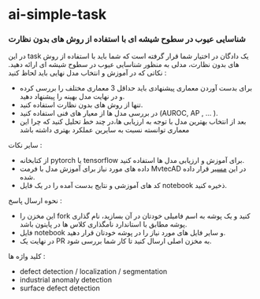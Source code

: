 # ai-simple-task

  
  
  

### شناسایی عیوب در سطوح شیشه ای با استفاده از روش های بدون نظارت

  

در این task یک دادگان در اختیار شما قرار گرفته است که شما باید با استفاده از روش های بدون نظارت، مدلی به منظور شناسایی عیوب در سطوح شیشه ای ارائه دهید. نکاتی که در آموزش و انتخاب مدل نهایی باید لحاظ کنید : 

 - برای بدست آوردن معماری پیشنهادی باید حداقل 3 معماری مختلف را بررسی کرده و در نهایت مدل بهینه را پیشنهاد دهید.
 - تنها از روش های بدون نظارت استفاده کنید.
 - در بررسی مدل ها از معیار های فنی استفاده کنید (AUROC, AP , ... ).
 - بعد از انتخاب بهترین مدل با توجه به ارزیابی ها،در چند خط تحلیل کنید که چرا این معماری توانسته نسبت به سایرین عملکرد بهتری داشته باشد

  
سایر نکات :

 - از کتابخانه pytorch یا tensorflow برای آموزش و ارزیابی مدل ها استفاده کنید.
 - داده های مورد نیاز برای آموزش مدل با فرمت MvtecAD  در این [مسیر](https://drive.google.com/file/d/1AI2M-gEM4y66HK1NDBEeeIQq0apPzkdW/view?usp=sharing) قرار داده شده.
 - کد های آموزشی و نتایج بدست آمده را در یک فایل notebook ذخیره کنید.

نحوه ارسال پاسخ : 

- این مخزن را fork کنید و یک پوشه به اسم فامیلی خودتان در آن بسازید، نام گذاری پوشه مطابق با استاندارد نامگذاری کلاس ها در پایتون باشد.
-  فایل notebook و سایر فایل های مورد نیاز را در پوشه خودتان قرار دهید.
- در نهایت یک PR به مخزن اصلی ارسال کنید تا کار شما بررسی شود.

کلید واژه ها :
- defect detection / localization / segmentation
- industrial anomaly detection
- surface defect detection


